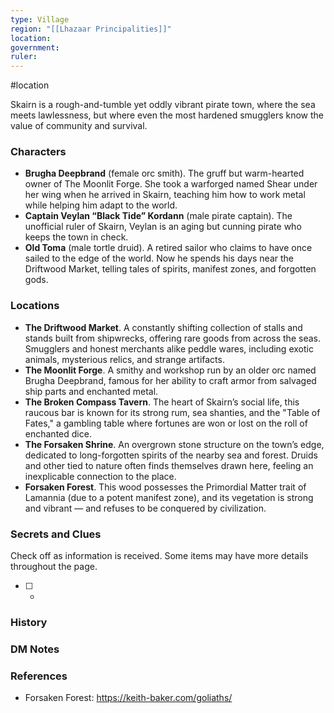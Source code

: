 ```yaml
---
type: Village
region: "[[Lhazaar Principalities]]"
location: 
government: 
ruler:
---
```

 #location

Skairn is a rough-and-tumble yet oddly vibrant pirate town, where the sea meets lawlessness, but where even the most hardened smugglers know the value of community and survival.

### Characters

* **Brugha Deepbrand** (female orc smith). The gruff but warm-hearted owner of The Moonlit Forge. She took a warforged named Shear under her wing when he arrived in Skairn, teaching him how to work metal while helping him adapt to the world.
* **Captain Veylan “Black Tide” Kordann** (male pirate captain). The unofficial ruler of Skairn, Veylan is an aging but cunning pirate who keeps the town in check.
* **Old Toma** (male tortle druid). A retired sailor who claims to have once sailed to the edge of the world. Now he spends his days near the Driftwood Market, telling tales of spirits, manifest zones, and forgotten gods.

### Locations

* **The Driftwood Market**. A constantly shifting collection of stalls and stands built from shipwrecks, offering rare goods from across the seas. Smugglers and honest merchants alike peddle wares, including exotic animals, mysterious relics, and strange artifacts.
* **The Moonlit Forge**. A smithy and workshop run by an older orc named Brugha Deepbrand, famous for her ability to craft armor from salvaged ship parts and enchanted metal.
* **The Broken Compass Tavern**. The heart of Skairn’s social life, this raucous bar is known for its strong rum, sea shanties, and the "Table of Fates," a gambling table where fortunes are won or lost on the roll of enchanted dice.
* **The Forsaken Shrine**. An overgrown stone structure on the town’s edge, dedicated to long-forgotten spirits of the nearby sea and forest. Druids and other tied to nature often finds themselves drawn here, feeling an inexplicable connection to the place.
* **Forsaken Forest**. This wood possesses the Primordial Matter trait of Lamannia (due to a potent manifest zone), and its vegetation is strong and vibrant — and refuses to be conquered by civilization.

### Secrets and Clues
Check off as information is received. Some items may have more details throughout the page.

 - [ ] -

### History



### DM Notes



### References

- Forsaken Forest: https://keith-baker.com/goliaths/
